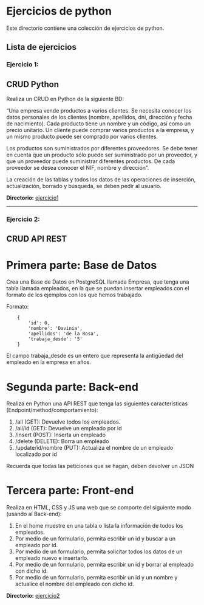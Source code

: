# Ejercicios de python

Este directorio contiene una colección de ejercicios de python.

## Lista de ejercicios

### Ejercicio 1:

## CRUD Python

Realiza un CRUD en Python de la siguiente BD:

“Una empresa vende productos a varios clientes. Se necesita conocer los datos personales de los clientes (nombre, apellidos, dni, dirección y fecha de nacimiento). Cada producto tiene un nombre y un código, así como un precio unitario. Un cliente puede comprar varios productos a la empresa, y un mismo producto puede ser comprado por varios clientes.

Los productos son suministrados por diferentes proveedores. Se debe tener en cuenta que un producto sólo puede ser suministrado por un proveedor, y que un proveedor puede suministrar diferentes productos. De cada proveedor se desea conocer el NIF, nombre y dirección”.

La creación de las tablas y todos los datos de las operaciones de inserción, actualización, borrado y búsqueda, se deben pedir al usuario.

**Directorio:** [ejercicio1](./ejercicio1/)

---

### Ejercicio 2:

## CRUD API REST

# Primera parte: Base de Datos

Crea una Base de Datos en PostgreSQL llamada Empresa, que tenga una tabla llamada empleados, en la que se puedan insertar empleados con el formato de los ejemplos con los que hemos trabajado.

Formato:

```
    {
        'id': 0,
        'nombre': 'Davinia',
        'apellidos': 'de la Rosa',
        'trabaja_desde': '5'
    }
```

El campo trabaja_desde es un entero que representa la antigüedad del empleado en la empresa en años.

# Segunda parte: Back-end

Realiza en Python una API REST que tenga las siguientes características (Endpoint/method/comportamiento):

1. /all (GET): Devuelve todos los empleados.
2. /all/id (GET): Devuelve un empleado por id
3. /insert (POST): Inserta un empleado
4. /delete (DELETE): Borra un empleado
5. /update/id/nombre (PUT): Actualiza el nombre de un empleado localizado por id

Recuerda que todas las peticiones que se hagan, deben devolver un JSON

# Tercera parte: Front-end

Realiza en HTML, CSS y JS una web que se comporte del siguiente modo (usando al Back-end):

1. En el home muestre en una tabla o lista la información de todos los empleados.
2. Por medio de un formulario, permita escribir un id y buscar a un empleado por id.
3. Por medio de un formulario, permita solicitar todos los datos de un empleado nuevo e insertarlo.
4. Por medio de un formulario, permita escribir un id y borrar al empleado con dicho id.
5. Por medio de un formulario, permita escribir un id y un nombre y actualice el nombre del empleado con dicho id.

**Directorio:** [ejercicio2](./ejercicio2/)
